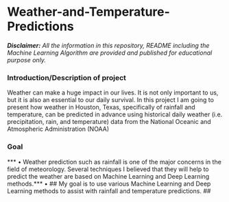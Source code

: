 # Weather-and-Temperature-Predictions

***Disclaimer:*** *All the information in this repository, README including the Machine Learning Algorithm are provided and published for educational purpose only.*

### **Introduction/Description of project**

Weather can make a huge impact in our lives. It is not only important to us, but it is also an essential to our daily survival.
In this project I am going to present how weather in Houston, Texas, specifically of rainfall and temperature, can be predicted in advance using historical daily weather (i.e.  precipitation, rain, and temperature) data from the National Oceanic and Atmospheric Administration (NOAA)

### **Goal**
*** •	Weather prediction such as rainfall is one of the major concerns in the field of meteorology. Several techniques I believed that they will help to predict the weather are based on Machine Learning and Deep Learning methods.***
•	## My goal is to use various Machine Learning and Deep Learning methods to assist with rainfall and temperature predictions. ##


